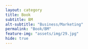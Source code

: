 ```yaml
---
layout: category
title: Book
subtitle: BM
alt-subtitle: "Business/Marketing"
permalink: "Book/BM"
feature-img: "assets/img/29.jpg"
hide: true
---
```

